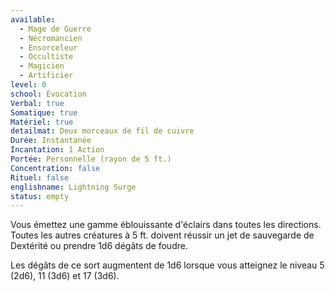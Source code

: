 ```yaml
---
available:
  - Mage de Guerre
  - Nécromancien
  - Ensorceleur
  - Occultiste
  - Magicien
  - Artificier
level: 0
school: Évocation
Verbal: true
Somatique: true
Matériel: true
detailmat: Deux morceaux de fil de cuivre
Durée: Instantanée
Incantation: 1 Action
Portée: Personnelle (rayon de 5 ft.)
Concentration: false
Rituel: false
englishname: Lightning Surge
status: empty
---
```

Vous émettez une gamme éblouissante d'éclairs dans toutes les directions. Toutes les autres créatures à 5 ft. doivent réussir un jet de sauvegarde de Dextérité ou prendre 1d6 dégâts de foudre.

Les dégâts de ce sort augmentent de 1d6 lorsque vous atteignez le niveau 5 (2d6), 11 (3d6) et 17 (3d6).
